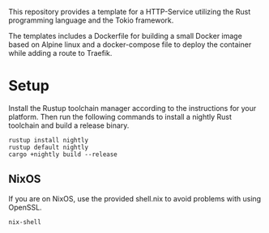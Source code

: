 This repository provides a template for a HTTP-Service utilizing the Rust programming language and the Tokio framework.

The templates includes a Dockerfile for building a small Docker image based on Alpine linux and a docker-compose file to deploy the container while adding a route to Traefik.

# Setup
Install the Rustup toolchain manager according to the instructions for your platform.
Then run the following commands to install a nightly Rust toolchain and build a release binary.

```
rustup install nightly
rustup default nightly
cargo +nightly build --release
```

## NixOS
If you are on NixOS, use the provided shell.nix to avoid problems with using OpenSSL.

```
nix-shell
```

